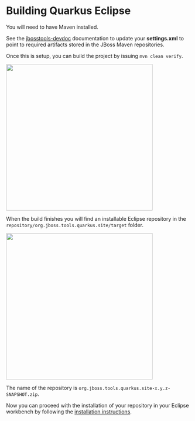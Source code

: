 <!--
  ~ Copyright 2019 Red Hat, Inc.
  ~
  ~ Licensed under the Apache License, Version 2.0 (the "License");
  ~ you may not use this file except in compliance with the License.
  ~ You may obtain a copy of the License at
  ~
  ~     http://www.apache.org/licenses/LICENSE-2.0
  ~
  ~ Unless required by applicable law or agreed to in writing, software
  ~ distributed under the License is distributed on an "AS IS" BASIS,
  ~ WITHOUT WARRANTIES OR CONDITIONS OF ANY KIND, either express or implied.
  ~ See the License for the specific language governing permissions and
  ~ limitations under the License.
  -->

# Building Quarkus Eclipse

You will need to have Maven installed. 

See the [jbosstools-devdoc](https://github.com/jbosstools/jbosstools-devdoc/blob/main/building/setup_development_environment.adoc#maven-settings) documentation to update your **settings.xml** to point to required artifacts stored in the JBoss Maven repositories.

Once this is setup, you can build the project by issuing `mvn clean verify`. 

<img src="images/build.png" width="400"/>

When the build finishes you will find an installable Eclipse repository in the `repository/org.jboss.tools.quarkus.site/target` folder. 

<img src="images/repository.png" width="400"/>

The name of the repository is `org.jboss.tools.quarkus.site-x.y.z-SNAPSHOT.zip`.

Now you can proceed with the installation of your repository in your Eclipse workbench by following the [installation instructions](../installation/install.md).
